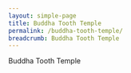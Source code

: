 ```yaml
---
layout: simple-page
title: Buddha Tooth Temple
permalink: /buddha-tooth-temple/
breadcrumb: Buddha Tooth Temple
---
```


<!-- nanogallery2 -->
<link  href="https://unpkg.com/nanogallery2@2.4.2/dist/css/nanogallery2.min.css" rel="stylesheet" type="text/css">
<script  type="text/javascript" src="https://unpkg.com/nanogallery2@2.4.2/dist/jquery.nanogallery2.min.js"></script>

<div id="nanogallery2">Buddha Tooth Temple</div>

<script>
    jQuery(document).ready(function () {
		jQuery("#nanogallery2").nanogallery2( {
        // ### gallery settings ### 
        thumbnailHeight:  150,
        thumbnailWidth:   150,
        itemsBaseURL:     'https://nanogallery2.nanostudio.org/samples/',
                        
        // ### gallery content ### 
        items: [
			{ src: 'berlin1.jpg', srct: 'berlin1_t.jpg', title: 'Berlin 1' },
            { src: 'berlin2.jpg', srct: 'berlin2_t.jpg', title: 'Berlin 2' },
            { src: 'berlin3.jpg', srct: 'berlin3_t.jpg', title: 'Berlin 3' }
			]
        });
    });
</script>